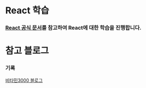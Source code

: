 # React 학습

### [React 공식 문서](https://ko.react.dev/learn)를 참고하여 React에 대한 학습을 진행합니다. 

# 참고 블로그

### 기록 

[비타민3000 블로그](https://vitamin3000.tistory.com/category/React%20%EA%B3%B5%EC%8B%9D%20%ED%99%88%ED%8E%98%EC%9D%B4%EC%A7%80%20%EB%94%B0%EB%9D%BC%ED%95%98%EA%B8%B0)
